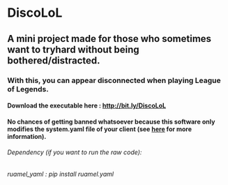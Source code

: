 # DiscoLoL
## A mini project made for those who sometimes want to tryhard without being bothered/distracted.
### With this, you can appear disconnected when playing League of Legends.

#### Download the executable here : http://bit.ly/DiscoLoL
#### No chances of getting banned whatsoever because this software only modifies the system.yaml file of your client (see [here](https://www.reddit.com/r/leagueoflegends/comments/b0lhi5/can_changing_languages_systemyaml_file_lead_to_a/) for more information).
###### Dependency (if you want to run the raw code):

###### ruamel_yaml : pip install ruamel.yaml

